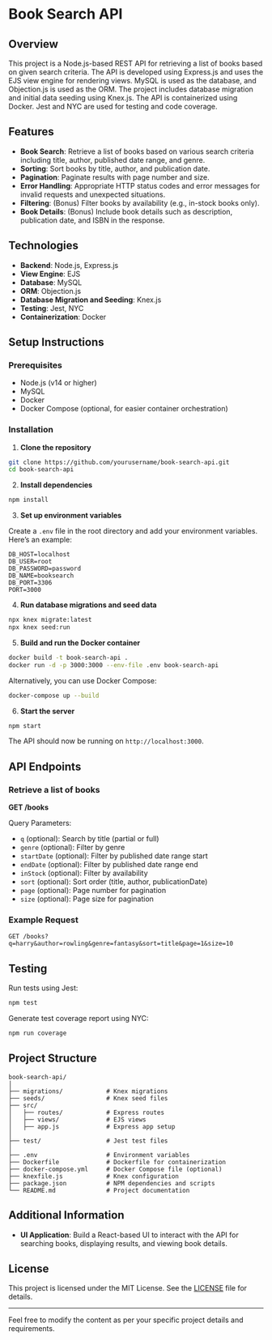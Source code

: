 # Book Search API

## Overview

This project is a Node.js-based REST API for retrieving a list of books based on given search criteria. The API is developed using Express.js and uses the EJS view engine for rendering views. MySQL is used as the database, and Objection.js is used as the ORM. The project includes database migration and initial data seeding using Knex.js. The API is containerized using Docker. Jest and NYC are used for testing and code coverage.

## Features

- **Book Search**: Retrieve a list of books based on various search criteria including title, author, published date range, and genre.
- **Sorting**: Sort books by title, author, and publication date.
- **Pagination**: Paginate results with page number and size.
- **Error Handling**: Appropriate HTTP status codes and error messages for invalid requests and unexpected situations.
- **Filtering**: (Bonus) Filter books by availability (e.g., in-stock books only).
- **Book Details**: (Bonus) Include book details such as description, publication date, and ISBN in the response.

## Technologies

- **Backend**: Node.js, Express.js
- **View Engine**: EJS
- **Database**: MySQL
- **ORM**: Objection.js
- **Database Migration and Seeding**: Knex.js
- **Testing**: Jest, NYC
- **Containerization**: Docker

## Setup Instructions

### Prerequisites

- Node.js (v14 or higher)
- MySQL
- Docker
- Docker Compose (optional, for easier container orchestration)

### Installation

1. **Clone the repository**

```bash
git clone https://github.com/yourusername/book-search-api.git
cd book-search-api
```

2. **Install dependencies**

```bash
npm install
```

3. **Set up environment variables**

Create a `.env` file in the root directory and add your environment variables. Here’s an example:

```env
DB_HOST=localhost
DB_USER=root
DB_PASSWORD=password
DB_NAME=booksearch
DB_PORT=3306
PORT=3000
```

4. **Run database migrations and seed data**

```bash
npx knex migrate:latest
npx knex seed:run
```

5. **Build and run the Docker container**

```bash
docker build -t book-search-api .
docker run -d -p 3000:3000 --env-file .env book-search-api
```

Alternatively, you can use Docker Compose:

```bash
docker-compose up --build
```

6. **Start the server**

```bash
npm start
```

The API should now be running on `http://localhost:3000`.

## API Endpoints

### Retrieve a list of books

**GET /books**

Query Parameters:
- `q` (optional): Search by title (partial or full)
- `genre` (optional): Filter by genre
- `startDate` (optional): Filter by published date range start
- `endDate` (optional): Filter by published date range end
- `inStock` (optional): Filter by availability
- `sort` (optional): Sort order (title, author, publicationDate)
- `page` (optional): Page number for pagination
- `size` (optional): Page size for pagination

### Example Request

```http
GET /books?q=harry&author=rowling&genre=fantasy&sort=title&page=1&size=10
```

## Testing

Run tests using Jest:

```bash
npm test
```

Generate test coverage report using NYC:

```bash
npm run coverage
```

## Project Structure

```
book-search-api/
│
├── migrations/            # Knex migrations
├── seeds/                 # Knex seed files
├── src/
│   ├── routes/            # Express routes
│   ├── views/             # EJS views
│   ├── app.js             # Express app setup
│
├── test/                  # Jest test files
│
├── .env                   # Environment variables
├── Dockerfile             # Dockerfile for containerization
├── docker-compose.yml     # Docker Compose file (optional)
├── knexfile.js            # Knex configuration
├── package.json           # NPM dependencies and scripts
└── README.md              # Project documentation
```

## Additional Information
- **UI Application**: Build a React-based UI to interact with the API for searching books, displaying results, and viewing book details.

## License

This project is licensed under the MIT License. See the [LICENSE](LICENSE) file for details.

---

Feel free to modify the content as per your specific project details and requirements.